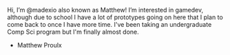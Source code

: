 Hi, I’m @madexio also known as Matthew!
I’m interested in gamedev, although due to school I have a lot of prototypes going on here that I plan to come back to once I have more time.
I've been taking an undergraduate Comp Sci program but I'm finally almost done.

- Matthew Proulx
<!---
madexio/madexio is a ✨ special ✨ repository because its `README.md` (this file) appears on your GitHub profile.
You can click the Preview link to take a look at your changes.
--->

